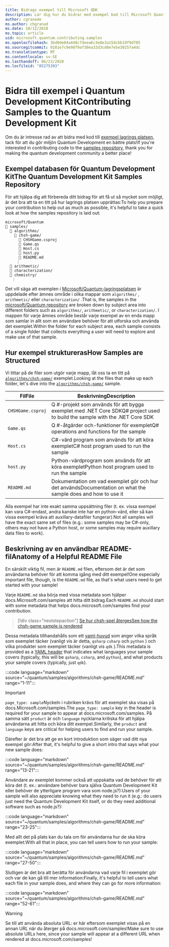 ```yaml
---
title: Bidrags exempel till Microsoft QDK
description: Lär dig hur du bidrar med exempel kod till Microsoft Quantum Development Kit (QDK).
author: cgranade
ms.author: chgranad
ms.date: 10/12/2018
ms.topic: article
uid: microsoft.quantum.contributing.samples
ms.openlocfilehash: 3bd0de04a448c74eea6c3e8e3a15dcbb19f9d705
ms.sourcegitcommit: 0181e7c9e98f9af30ea32d3cd8e7e5e30257a4dc
ms.translationtype: MT
ms.contentlocale: sv-SE
ms.lasthandoff: 06/23/2020
ms.locfileid: "85275393"
---
```

# <a name="contributing-samples-to-the-quantum-development-kit"></a><span data-ttu-id="61c08-103">Bidra till exempel i Quantum Development Kit</span><span class="sxs-lookup"><span data-stu-id="61c08-103">Contributing Samples to the Quantum Development Kit</span></span>

<span data-ttu-id="61c08-104">Om du är intresse rad av att bidra med kod till [exempel lagrings platsen](https://github.com/Microsoft/Quantum), tack för att du gör miljön Quantum Development en bättre plats!</span><span class="sxs-lookup"><span data-stu-id="61c08-104">If you're interested in contributing code to the [samples repository](https://github.com/Microsoft/Quantum), thank you for making the quantum development community a better place!</span></span>

## <a name="the-quantum-development-kit-samples-repository"></a><span data-ttu-id="61c08-105">Exempel databasen för Quantum Development Kit</span><span class="sxs-lookup"><span data-stu-id="61c08-105">The Quantum Development Kit Samples Repository</span></span>

<span data-ttu-id="61c08-106">För att hjälpa dig att förbereda ditt bidrag för att få ut så mycket som möjligt, är det bra att ta en titt på hur lagrings platsen upprättas:</span><span class="sxs-lookup"><span data-stu-id="61c08-106">To help you prepare your contribution to help out as much as possible, it's helpful to take a quick look at how the samples repository is laid out:</span></span>

```plaintext
microsoft/Quantum
📁 samples/
  📁 algorithms/
    📁 chsh-game/
      📝 CHSHGame.csproj
      📝 Game.qs
      📝 Host.cs
      📝 host.py
      📝 README.md
     ⋮
  📁 arithmetic/
  📁 characterization/
  📁 chemistry/
   ⋮
```

<span data-ttu-id="61c08-107">Det vill säga att exemplen i [Microsoft/Quantum-lagringsplatsen](https://github.com/microsoft/Quantum) är uppdelade efter ämnes område i olika mappar som `algorithms/` , `arithmetic/` eller `characterization/` .</span><span class="sxs-lookup"><span data-stu-id="61c08-107">That is, the samples in the [microsoft/Quantum repository](https://github.com/microsoft/Quantum) are broken down by subject area into different folders such as `algorithms/`, `arithmetic/`, or `characterization/`.</span></span>
<span data-ttu-id="61c08-108">I mappen för varje ämnes område består varje exempel av en enda mapp som samlar in allt som en användare behöver för att utforska och använda det exemplet.</span><span class="sxs-lookup"><span data-stu-id="61c08-108">Within the folder for each subject area, each sample consists of a single folder that collects everything a user will need to explore and make use of that sample.</span></span>

## <a name="how-samples-are-structured"></a><span data-ttu-id="61c08-109">Hur exempel struktureras</span><span class="sxs-lookup"><span data-stu-id="61c08-109">How Samples are Structured</span></span>

<span data-ttu-id="61c08-110">Vi tittar på de filer som utgör varje mapp, låt oss ta en titt på [`algorithms/chsh-game/`](https://github.com/microsoft/Quantum/tree/master/samples/algorithms/chsh-game) exemplet.</span><span class="sxs-lookup"><span data-stu-id="61c08-110">Looking at the files that make up each folder, let's dive into the [`algorithms/chsh-game/`](https://github.com/microsoft/Quantum/tree/master/samples/algorithms/chsh-game) sample.</span></span>

| <span data-ttu-id="61c08-111">Fil</span><span class="sxs-lookup"><span data-stu-id="61c08-111">File</span></span>              | <span data-ttu-id="61c08-112">Beskrivning</span><span class="sxs-lookup"><span data-stu-id="61c08-112">Description</span></span>                                                |
|-------------------|------------------------------------------------------------|
| `CHSHGame.csproj` | <span data-ttu-id="61c08-113">Q #-projekt som används för att bygga exemplet med .NET Core SDK</span><span class="sxs-lookup"><span data-stu-id="61c08-113">Q# project used to build the sample with the .NET Core SDK</span></span> |
| `Game.qs`         | <span data-ttu-id="61c08-114">Q #-åtgärder och-funktioner för exemplet</span><span class="sxs-lookup"><span data-stu-id="61c08-114">Q# operations and functions for the sample</span></span>                 |
| `Host.cs`         | <span data-ttu-id="61c08-115">C#-värd program som används för att köra exemplet</span><span class="sxs-lookup"><span data-stu-id="61c08-115">C# host program used to run the sample</span></span>                     |
| `host.py`         | <span data-ttu-id="61c08-116">Python-värdprogram som används för att köra exemplet</span><span class="sxs-lookup"><span data-stu-id="61c08-116">Python host program used to run the sample</span></span>                 |
| `README.md`       | <span data-ttu-id="61c08-117">Dokumentation om vad exemplet gör och hur det används</span><span class="sxs-lookup"><span data-stu-id="61c08-117">Documentation on what the sample does and how to use it</span></span>    |

<span data-ttu-id="61c08-118">Alla exempel har inte exakt samma uppsättning filer (t. ex. vissa exempel kan vara C#-endast, andra kanske inte har en python-värd, eller så kan vissa exempel kräva att auxillary-datafiler fungerar).</span><span class="sxs-lookup"><span data-stu-id="61c08-118">Not all samples will have the exact same set of files (e.g.: some samples may be C#-only, others may not have a Python host, or some samples may require auxillary data files to work).</span></span>

## <a name="anatomy-of-a-helpful-readme-file"></a><span data-ttu-id="61c08-119">Beskrivning av en användbar README-fil</span><span class="sxs-lookup"><span data-stu-id="61c08-119">Anatomy of a Helpful README File</span></span>

<span data-ttu-id="61c08-120">En särskilt viktig fil, men är `README.md` filen, eftersom det är det som användarna behöver för att komma igång med ditt exempel!</span><span class="sxs-lookup"><span data-stu-id="61c08-120">One especially important file, though, is the `README.md` file, as that's what users need to get started with your sample!</span></span>

<span data-ttu-id="61c08-121">Varje `README.md` ska börja med vissa metadata som hjälper docs.Microsoft.com/samples att hitta ditt bidrag.</span><span class="sxs-lookup"><span data-stu-id="61c08-121">Each `README.md` should start with some metadata that helps docs.microsoft.com/samples find your contribution.</span></span>

> [!div class="nextstepaction"]
> [<span data-ttu-id="61c08-122">Se hur chsh-spel återges</span><span class="sxs-lookup"><span data-stu-id="61c08-122">See how the chsh-game sample is rendered</span></span>](https://docs.microsoft.com/samples/microsoft/quantum/validating-quantum-mechanics/)

<span data-ttu-id="61c08-123">Dessa metadata tillhandahålls som ett [yaml-huvud](https://dotnet.github.io/docfx/spec/docfx_flavored_markdown.html#yaml-header) som anger vilka språk som exemplet täcker (vanligt vis är detta, `qsharp` `csharp` och `python` ) och vilka produkter som exemplet täcker (vanligt vis `qdk` ).</span><span class="sxs-lookup"><span data-stu-id="61c08-123">This metadata is provided as a [YAML header](https://dotnet.github.io/docfx/spec/docfx_flavored_markdown.html#yaml-header) that indicates what languages your sample covers (typically, this will be `qsharp`, `csharp`, and `python`), and what products your sample covers (typically, just `qdk`).</span></span>

:::code language="markdown" source="~/quantum/samples/algorithms/chsh-game/README.md" range="1-11":::

> [!IMPORTANT]
> <span data-ttu-id="61c08-124">`page_type: sample`Nyckeln i rubriken krävs för att exemplet ska visas på docs.Microsoft.com/samples.</span><span class="sxs-lookup"><span data-stu-id="61c08-124">The `page_type: sample` key in the header is required for your sample to appear at docs.microsoft.com/samples.</span></span>
> <span data-ttu-id="61c08-125">På samma sätt `product` är och `language` nycklarna kritiska för att hjälpa användarna att hitta och köra ditt exempel.</span><span class="sxs-lookup"><span data-stu-id="61c08-125">Similarly, the `product` and `language` keys are critical for helping users to find and run your sample.</span></span>

<span data-ttu-id="61c08-126">Därefter är det bra att ge en kort introduktion som säger vad ditt nya exempel gör:</span><span class="sxs-lookup"><span data-stu-id="61c08-126">After that, it's helpful to give a short intro that says what your new sample does:</span></span>

:::code language="markdown" source="~/quantum/samples/algorithms/chsh-game/README.md" range="13-21":::

<span data-ttu-id="61c08-127">Användare av exemplet kommer också att uppskatta vad de behöver för att köra det (t. ex.: användare behöver bara själva Quantum Development Kit eller behöver de ytterligare program vara som node.js?):</span><span class="sxs-lookup"><span data-stu-id="61c08-127">Users of your sample will also appreciate knowing what they need to run it (e.g.: do users just need the Quantum Development Kit itself, or do they need additional software such as node.js?):</span></span>

:::code language="markdown" source="~/quantum/samples/algorithms/chsh-game/README.md" range="23-25":::

<span data-ttu-id="61c08-128">Med allt det på plats kan du tala om för användarna hur de ska köra exemplet:</span><span class="sxs-lookup"><span data-stu-id="61c08-128">With all that in place, you can tell users how to run your sample:</span></span>

:::code language="markdown" source="~/quantum/samples/algorithms/chsh-game/README.md" range="27-50":::

<span data-ttu-id="61c08-129">Slutligen är det bra att berätta för användarna vad varje fil i exemplet gör och var de kan gå till mer information:</span><span class="sxs-lookup"><span data-stu-id="61c08-129">Finally, it's helpful to tell users what each file in your sample does, and where they can go for more information:</span></span>

:::code language="markdown" source="~/quantum/samples/algorithms/chsh-game/README.md" range="52-61":::

> [!WARNING]
> <span data-ttu-id="61c08-130">Se till att använda absoluta URL: er här eftersom exemplet visas på en annan URL när du återger på docs.microsoft.com/samples!</span><span class="sxs-lookup"><span data-stu-id="61c08-130">Make sure to use absolute URLs here, since your sample will appear at a different URL when rendered at docs.microsoft.com/samples!</span></span>
